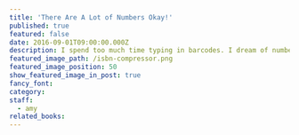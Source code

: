 ```yaml
---
title: 'There Are A Lot of Numbers Okay!'
published: true
featured: false
date: 2016-09-01T09:00:00.000Z
description: I spend too much time typing in barcodes. I dream of numbers that start with 9-7-8.
featured_image_path: /isbn-compressor.png
featured_image_position: 50
show_featured_image_in_post: true
fancy_font:
category:
staff:
  - amy
related_books:
---
```



